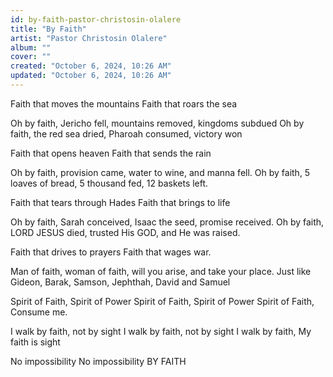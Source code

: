 ```yaml
---
id: by-faith-pastor-christosin-olalere
title: "By Faith"
artist: "Pastor Christosin Olalere"
album: ""
cover: ""
created: "October 6, 2024, 10:26 AM"
updated: "October 6, 2024, 10:26 AM"
---
```


Faith that moves the mountains
Faith that roars the sea

Oh by faith, Jericho fell, mountains removed, kingdoms subdued
Oh by faith, the red sea dried, Pharoah consumed, victory won

Faith that opens heaven
Faith that sends the rain

Oh by faith, provision came, water to wine, and manna fell.
Oh by faith, 5 loaves of bread, 5 thousand fed, 12 baskets left.

Faith that tears through Hades
Faith that brings to life

Oh by faith, Sarah conceived, Isaac the seed, promise received. 
Oh by faith, LORD JESUS died, trusted His GOD, and He was raised.

Faith that drives to prayers 
Faith that wages war.

Man of faith, woman of faith, will you arise, and take your place.
Just like Gideon, Barak, Samson, Jephthah, David and Samuel

Spirit of Faith, Spirit of Power
Spirit of Faith, Spirit of Power
Spirit of Faith, Consume me.

I walk by faith, not by sight
I walk by faith, not by sight
I walk by faith, My faith is sight

No impossibility
No impossibility
BY FAITH